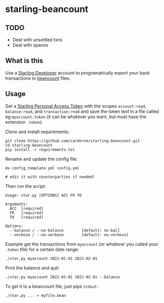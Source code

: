 # starling-beancount
## TODO
- Deal with unsettled txns
- Deal with spaces

## What is this
Use a [Starling Developer](https://developer.starlingbank.com/get-started) account to programatically export your bank transactions to [beancount](https://beancount.github.io/) files.

## Usage
Get a [Starling Personal Access Token](https://developer.starlingbank.com/get-started) with the scopes `account:read`, `balance:read`, and `transaction:read` and save the token text in a file called eg `myaccount.token` (it can be whatever you want, but must have the extension `.token`).

Clone and install requirements:
```
git clone https://github.com/carderne/starling-beancount.git
cd starling-beancount
pip install -r requirements.txt
```

Rename and update the config file:
```
mv config_template.yml config.yml

# edit it with counterparties if needed!
```

Then run the script:
```
Usage: star.py [OPTIONS] ACC FR TO

Arguments:
  ACC  [required]
  FR   [required]
  TO   [required]

Options:
  --balance / --no-balance        [default: no-bal]
  --verbose / --no-verbose        [default: no-verbose]
```

Example get the transactions from `myaccount` (or whatever you called your `.token` file) for a certain date range:
```
./star.py myaccount 2021-01-01 2021-02-01
```

Print the balance and quit:
```
./star.py myaccount 2021-01-01 2021-02-01 --balance
```

To get it to a beancount file, just pipe `stdout`:
```
./star.py ... > myfile.bean
```
